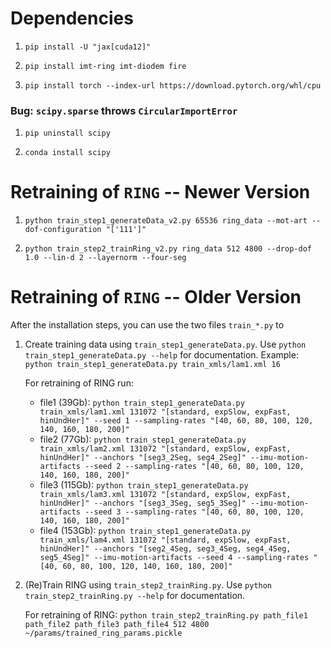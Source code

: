 # Dependencies
1) `pip install -U "jax[cuda12]"`

2) `pip install imt-ring imt-diodem fire`

3) `pip install torch --index-url https://download.pytorch.org/whl/cpu`

### Bug: `scipy.sparse` throws `CircularImportError`

1) `pip uninstall scipy` 

2) `conda install scipy`

# Retraining of `RING` -- Newer Version

1) `python train_step1_generateData_v2.py 65536 ring_data --mot-art --dof-configuration "['111']"`

2) `python train_step2_trainRing_v2.py ring_data 512 4800 --drop-dof 1.0 --lin-d 2 --layernorm --four-seg`

# Retraining of `RING` -- Older Version

After the installation steps, you can use the two files `train_*.py` to
1) Create training data using `train_step1_generateData.py`. Use `python train_step1_generateData.py --help` for documentation.
    Example: `python train_step1_generateData.py train_xmls/lam1.xml 16`

    For retraining of RING run:
    - file1 (39Gb): `python train_step1_generateData.py train_xmls/lam1.xml 131072 "[standard, expSlow, expFast, hinUndHer]" --seed 1 --sampling-rates "[40, 60, 80, 100, 120, 140, 160, 180, 200]"`
    - file2 (77Gb): `python train_step1_generateData.py train_xmls/lam2.xml 131072 "[standard, expSlow, expFast, hinUndHer]" --anchors "[seg3_2Seg, seg4_2Seg]" --imu-motion-artifacts --seed 2 --sampling-rates "[40, 60, 80, 100, 120, 140, 160, 180, 200]"`
    - file3 (115Gb): `python train_step1_generateData.py train_xmls/lam3.xml 131072 "[standard, expSlow, expFast, hinUndHer]" --anchors "[seg3_3Seg, seg5_3Seg]" --imu-motion-artifacts --seed 3 --sampling-rates "[40, 60, 80, 100, 120, 140, 160, 180, 200]"`
    - file4 (153Gb): `python train_step1_generateData.py train_xmls/lam4.xml 131072 "[standard, expSlow, expFast, hinUndHer]" --anchors "[seg2_4Seg, seg3_4Seg, seg4_4Seg, seg5_4Seg]" --imu-motion-artifacts --seed 4 --sampling-rates "[40, 60, 80, 100, 120, 140, 160, 180, 200]"`

2) (Re)Train RING using `train_step2_trainRing.py`. Use `python train_step2_trainRing.py --help` for documentation.

    For retraining of RING: `python train_step2_trainRing.py path_file1 path_file2 path_file3 path_file4 512 4800 ~/params/trained_ring_params.pickle`
